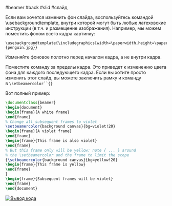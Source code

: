 #beamer #back #slid #слайд
  
Если вам хочется изменить фон слайда, воспользуйтесь командой \usebackgroundtemplate, внутри которой могут быть любые латеховские инструкции (в т.ч. и размещение изображения). Например, мы можем поместить фоном всего кадра картинку:  
  
```
\usebackgroundtemplate{\includegraphics[width=\paperwidth,height=\paperheight]{penguin.jpg}}
```

Изменяйте фоновое полотно перед началом кадра, а не внутри кадра.


Поместите команду за пределы кадра. Это приведет к изменению цвета фона для каждого последующего кадра. Если вы хотите просто изменить этот слайд, вы можете заключить рамку и команду в `\setbeamercolor``{}`

Вот полный пример:

```latex
\documentclass{beamer}
\begin{document}
\begin{frame}{A white frame}
\end{frame}
% Change all subsequent frames to violet
\setbeamercolor{background canvas}{bg=violet!20}
\begin{frame}{A violet frame}
\end{frame}
\begin{frame}{This frame is also violet}
\end{frame}
% But this frame only will be yellow: note { ... } around
% the \setbeamercolor and the frame to limit the scope 
{\setbeamercolor{background canvas}{bg=yellow!20}
\begin{frame}{This frame is yellow}
\end{frame}
}
\begin{frame}{Subsequent frames will be violet}
\end{frame}
\end{document}
```

[![Вывод кода](https://i.sstatic.net/2OUa7.png)](https://i.sstatic.net/2OUa7.png)